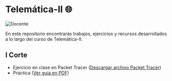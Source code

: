


# Telemática-II 🌐


![Docente](https://img.shields.io/badge/Docente-Alvaro_Hernan_Alarcon_Lopez-%23B39DDB.svg?style=for-the-badge&logo=Docente&labelColor=E0F7FA)

En este repositorio encontrarás trabajos, ejercicios y recursos desarrollados a lo largo del curso de Telemática-II.



## I Corte

- Ejercicio en clase en Packet Tracer ([Descargar archivo Packet Tracer](Conf_Switching%20(2).pkt))
- Práctica ([Ver guía en PDF](FO-GD-LB-153%20GUIA%20PARA%20PR%C3%81CTICAS%20DE%20LABORATORIO%20Y%20TALLER_TEL_II_ROU_INTER.pdf))

